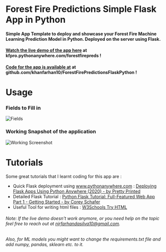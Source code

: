 # Forest Fire Predictions Simple Flask App in Python

#### Simple App Template to deploy and showcase your Forest Fire Machine Learning Prediction Model in Python. Deployed on the server using Flask.

#### [Watch the live demo of the app here](http://kfpro.pythonanywhere.com/forestfirepreds) at kfpro.pythonanywhere.com/forestfirepreds !

#### [Code for the app is available at](https://github.com/khanfarhan10/ForestFirePredictionsFlaskPython) at github.com/khanfarhan10/ForestFirePredictionsFlaskPython !

# Usage

### Fields to Fill in

![Fields](/images/fields.png)

### Working Snapshot of the application

![Working Screenshot](/images/working.png)

# Tutorials

Some great tutorials that I learnt coding for this app are :

- Quick Flask deployment using www.pythonanywhere.com : [Deploying Flask Apps Using Python Anywhere (2020) - by Pretty Printed](https://www.youtube.com/watch?v=5jbdkOlf4cY)
- Detailed Flask Tutorial : [Python Flask Tutorial: Full-Featured Web App Part 1 - Getting Started - by Corey Schafer](https://www.youtube.com/watch?v=MwZwr5Tvyxo)
- Useful Tool for writing html files : [W3Schools Try HTML](https://www.w3schools.com/tags/tryit.asp?filename=tryhtml_form_checkbox)

###### Note: If the live demo doesn't work anymore, or you need help on the topic feel free to reach out at njrfarhandasilva10@gmail.com.

###### Also, for ML models you might want to change the requirements.txt file and add numpy, pandas, sklearn etc. to it.
